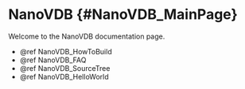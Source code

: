 # NanoVDB {#NanoVDB_MainPage}

Welcome to the NanoVDB documentation page.

* @ref NanoVDB_HowToBuild
* @ref NanoVDB_FAQ
* @ref NanoVDB_SourceTree
* @ref NanoVDB_HelloWorld